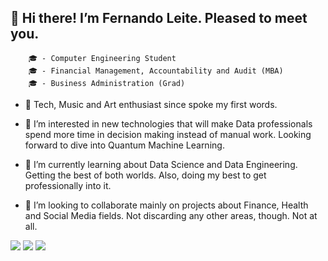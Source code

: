 <!--- 
- 👋 Hi, I’m Fernando Leite! Appreciate you passing by. 
          - Computer Engineering Student (Data driven)
          - Financial Management, Accountability and Audit (MBA)
          - Business Administration (Grad)
- 🎢 Tech, Music and Art enthusiast since spoke my first words.
          
- 👀 I’m interested in new technologies that will make Data professionals spend more time in decision making instead of manual work. Looking forward to dive into Quantum Machine Learning.
- 📰 I’m currently working with Data Science and Data Engineering through Consulting Services. Getting the best of both worlds. 
- 🌱 I’m looking to collaborate mainly on projects about Finance, Health and Social Media fields. Not discarding any other areas, though. Not at all.
- 📫 You can reach me by:
          mail - fernandodgl@gmail.com
          linkedin - www.linkedin.com/in/fernandodgl
<!---
fernandodgl/fernandodgl is a ✨ special ✨ repository because its `README.md` (this file) appears on your GitHub profile.
You can click the Preview link to take a look at your changes.
--->
## 👋 Hi there! I’m Fernando Leite. Pleased to meet you. 
        🎓 - Computer Engineering Student
        🎓 - Financial Management, Accountability and Audit (MBA)
        🎓 - Business Administration (Grad)
- 🎢 Tech, Music and Art enthusiast since spoke my first words.
          
- 👀 I’m interested in new technologies that will make Data professionals spend more time in decision making instead of manual work. Looking forward to dive into Quantum Machine Learning.
- 📰 I’m currently learning about Data Science and Data Engineering. Getting the best of both worlds. Also, doing my best to get professionally into it.
- 🌱 I’m looking to collaborate mainly on projects about Finance, Health and Social Media fields. Not discarding any other areas, though. Not at all.
 
<div> 
  <a href="https://www.instagram.com/fernandodgl/" target="_blank"><img src="https://img.shields.io/badge/-Instagram-%23E4405F?style=for-the-badge&logo=instagram&logoColor=white" target="_blank"></a>
  <a href = "mailto:fernandodgl@gmail.com"><img src="https://img.shields.io/badge/-Gmail-%23333?style=for-the-badge&logo=gmail&logoColor=white" target="_blank"></a>
  <a href="https://www.linkedin.com/in/fernando-leite-550639174/" target="_blank"><img src="https://img.shields.io/badge/-LinkedIn-%230077B5?style=for-the-badge&logo=linkedin&logoColor=white" target="_blank"></a> 
</div>
